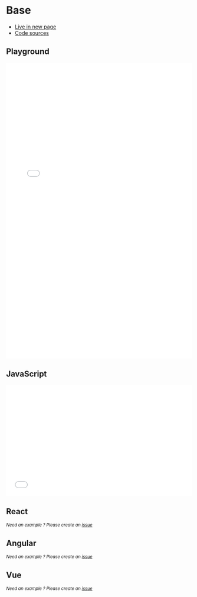 # Base


- [Live in new page](https://jsfiddle.net/romantonoff/zbk6mnj9/show)
- [Code sources](https://jsfiddle.net/romantonoff/zbk6mnj9)

## Playground
<iframe width="100%" height="800" src="//jsfiddle.net/romantonoff/zbk6mnj9/embedded/result/dark/" allowfullscreen="allowfullscreen" allowpaymentrequest frameborder="0"></iframe>

## JavaScript
<iframe width="100%" height="300" src="//jsfiddle.net/romantonoff/zbk6mnj9/embedded/js,html/dark/" allowfullscreen="allowfullscreen" allowpaymentrequest frameborder="0"></iframe>

## React
<small>*Need an example ? Please create an [issue](https://github.com/roman-rr/cupertino-pane/issues/new/choose)*</small>

## Angular
<small>*Need an example ? Please create an [issue](https://github.com/roman-rr/cupertino-pane/issues/new/choose)*</small>

## Vue
<small>*Need an example ? Please create an [issue](https://github.com/roman-rr/cupertino-pane/issues/new/choose)*</small>